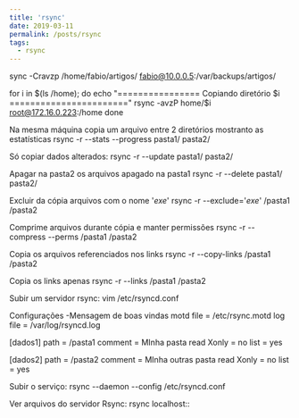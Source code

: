 ```yaml
---
title: 'rsync'
date: 2019-03-11
permalink: /posts/rsync
tags:
  - rsync
---
```



sync -Cravzp /home/fabio/artigos/ fabio@10.0.0.5:/var/backups/artigos/

for i in $(ls /home); do 
  echo "================ Copiando diretório $i ======================="
  rsync -avzP home/$i root@172.16.0.223:/home 
done

Na mesma máquina copia um arquivo entre 2 diretórios mostranto as estatísticas
  rsync -r --stats --progress pasta1/ pasta2/

Só copiar dados alterados:
  rsync -r --update  pasta1/ pasta2/

Apagar na pasta2 os arquivos apagado na pasta1
  rsync -r --delete pasta1/ pasta2/

Excluir da cópia arquivos com o nome '*exe*'
  rsync -r --exclude='*exe*' /pasta1 /pasta2

Comprime arquivos durante cópia e manter permissões
  rsync -r --compress --perms /pasta1 /pasta2

Copia os arquivos referenciados nos links
  rsync -r --copy-links /pasta1 /pasta2

Copia os links apenas
  rsync -r --links /pasta1 /pasta2


Subir um servidor rsync:
  vim /etc/rsyncd.conf

Configurações
 -Mensagem de boas vindas
   motd file = /etc/rsync.motd
   log file = /var/log/rsyncd.log

  [dados1]
    path  = /pasta1
    comment = MInha pasta
    read Xonly =  no
    list = yes

  [dados2]
    path  = /pasta2
    comment = MInha outras pasta
    read Xonly =  no
    list = yes

Subir o serviço: 
  rsync --daemon --config /etc/rsyncd.conf

Ver arquivos do servidor Rsync: 
  rsync localhost::

